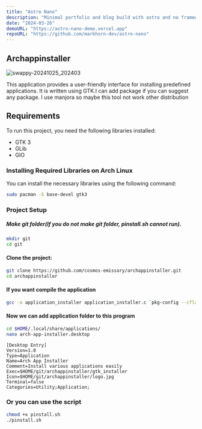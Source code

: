 ```yaml
---
title: "Astro Nano"
description: "Minimal portfolio and blog build with astro and no frameworks."
date: "2024-03-26"
demoURL: "https://astro-nano-demo.vercel.app"
repoURL: "https://github.com/markhorn-dev/astro-nano"
---
```


## Archappinstaller
![swappy-20241025_202403](https://github.com/user-attachments/assets/74fdb179-e88f-47cf-bec1-6fcf1a7b5ded)

This application provides a user-friendly interface for installing predefined applications. It is written using GTK.I can add package if you can suggest any package. I use manjora so maybe this tool not work other distribution

## Requirements

To run this project, you need the following libraries installed:

- GTK 3
- GLib
- GIO

### Installing Required Libraries on Arch Linux

You can install the necessary libraries using the following command:

```bash
sudo pacman -S base-devel gtk3
```
### Project Setup
##### Make git folder(If you do not make git folder, pinstall.sh cannot run).
```bash
mkdir git
cd git
```
#### Clone the project:

```bash
git clone https://github.com/cosmos-emissary/archappinstaller.git
cd archappinstaller
```
#### If you want compile the application

```bash
gcc -o application_installer application_installer.c `pkg-config --cflags --libs gtk+-3.0 gio-2.0 gdk-3.0`
```
#### Now we can add application folder to this program
```bash
cd $HOME/.local/share/applications/
nano arch-app-installer.desktop
```
```
[Desktop Entry]
Version=1.0
Type=Application
Name=Arch App Installer
Comment=Install various applications easily
Exec=$HOME/git/archappinstaller/gtk_installer
Icon=$HOME/git/archappinstaller/logo.jpg
Terminal=false
Categories=Utility;Application;
```
### Or you can use the script
```bash
chmod +x pinstall.sh
./pinstall.sh
```
